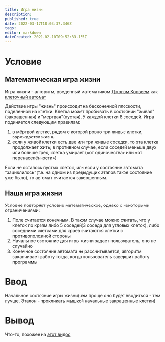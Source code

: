 ```yaml
---
title: Игра жизни
description: 
published: true
date: 2022-03-17T18:03:37.346Z
tags: 
editor: markdown
dateCreated: 2022-02-10T09:52:33.155Z
---
```


# Условие
## Математическая игра жизни
Игра жизни - алгоритм, введенный математиком [Джоном Конвеем](https://ru.wikipedia.org/wiki/%D0%9A%D0%BE%D0%BD%D0%B2%D0%B5%D0%B9,_%D0%94%D0%B6%D0%BE%D0%BD_%D0%A5%D0%BE%D1%80%D1%82%D0%BE%D0%BD) как [клеточный автомат](https://ru.wikipedia.org/wiki/%D0%9A%D0%BB%D0%B5%D1%82%D0%BE%D1%87%D0%BD%D1%8B%D0%B9_%D0%B0%D0%B2%D1%82%D0%BE%D0%BC%D0%B0%D1%82)

Действие игры "жизнь" происходит на бесконечной плоскости, поделенной на клетки. Клетка может пробывать в состоянии "живая"(закрашенная) и "мертвая"(пустая). У каждой клетки 8 соседей. Игра подиняется следующим правилам: 
1) в мёртвой клетке, рядом с которой ровно три живые клетки, зарождается жизнь
2) если у живой клетки есть две или три живые соседки, то эта клетка продолжает жить; в противном случае, если соседей меньше двух или больше трёх, клетка умирает («от одиночества» или «от перенаселённости»)

Если не осталось пустых клеток, или если у состояние автомата "зациклилось"(т.е. на одном из предыдущих этапов такое состояние уже было), то автомат считается завершенным.

## Наша игра жизни

Условие повторяет условие математическое, однако с некоторыми ограничениями:
1) Поле считается конечным. В таком случае можно считать, что у клеток по краям либо 5 соседей(3 соседа для угловых клеток), либо соседними клетками для краев считаются клетки с противоположной стороны
2) Начальное состояние для игры жизни задает пользователь, оно не случайно
3) Конечное состояние автомата не рассчитывается, алгоритм заканчивает работу тогда, когда пользователь завершит работу программы

# Ввод

Начальное состояние игры жизни(чем проще оно будет вводиться - тем лучше. Эталон - прокликать мышкой начальные закрашенные клетки)

# Вывод

Что-то, похожее на [этот видос](https://www.youtube.com/watch?v=C2vgICfQawE&ab_channel=RationalAnimations)